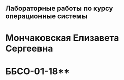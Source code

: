 ## Лабораторные работы по курсу операционные системы  
# Мончаковская Елизавета Сергеевна  
# ББСО-01-18**  
